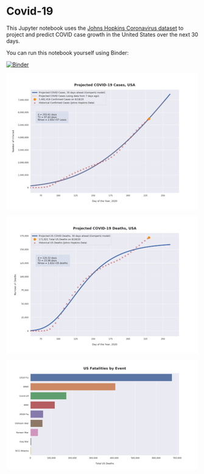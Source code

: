 # Covid-19

This Jupyter notebook uses the [Johns Hopkins Coronavirus dataset](https://github.com/CSSEGISandData/COVID-19/blob/master/README.md) to project and predict COVID case growth in the United States over the next 30 days.

You can run this notebook yourself using Binder:

[![Binder](https://mybinder.org/badge_logo.svg)](https://mybinder.org/v2/gh/bws428/covid-19/master?filepath=covid-projections.nbconvert.ipynb)

![Projected Cases plot](https://raw.githubusercontent.com/bws428/covid-19/master/charts/covid-8.18.20.png)

![Projected Deaths plot](https://raw.githubusercontent.com/bws428/covid-19/master/charts/covid-deaths-8.18.20.png)

![Casualties plot](https://raw.githubusercontent.com/bws428/covid-19/master/charts/casualties.png)

